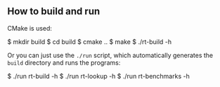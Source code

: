 ## How to build and run

CMake is used:

$ mkdir build
$ cd build
$ cmake ..
$ make
$ ./rt-build -h

Or you can just use the `./run` script, which automatically generates the
`build` directory and runs the programs:

$ ./run rt-build -h
$ ./run rt-lookup -h
$ ./run rt-benchmarks -h
